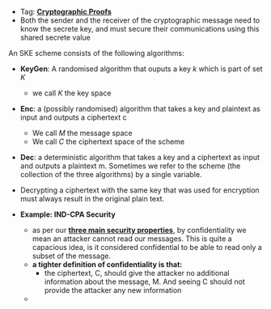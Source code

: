 - Tag: **[Cryptographic Proofs](../notes/Cryptographic_Proofs)**
- Both the sender and the receiver of the cryptographic message need to know the secrete key, and must secure their communications using this shared secrete value 

An SKE scheme consists of the following algorithms:
- **KeyGen**: A randomised algorithm that ouputs a key *k* which is part of set $K$
	- we call $K$ the key space 
- **Enc**: a (possibly randomised) algorithm that takes a key and plaintext as input and outputs a ciphertext c 
	- We call $M$ the message space
	- We call $C$ the ciphertext space of the scheme 
- **Dec**: a deterministic algorithm that takes a key and a ciphertext as input and outputs a plaintext m. 
Sometimes we refer to the scheme (the collection of the three algorithms) by a single variable.

- Decrypting a ciphertext with the same key that was used for encryption must always result in the original plain text. 

- **Example: IND-CPA Security**
	- as per our **[three main security properties](../notes/three_main_security_properties)**, by confidentiality we mean an attacker cannot read our messages. This is quite a capacious idea, is it considered confidential to be able to read only a subset of the message. 
	- **a tighter definition of confidentiality is that:** 
		- the ciphertext, C, should give the attacker no additional information about the message, M. And seeing C should not provide the attacker any new information 
	- 